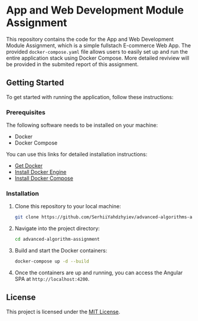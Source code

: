 # App and Web Development Module Assignment

This repository contains the code for the App and Web Development Module
Assignment, which is a simple fullstach E-commerce Web App. The provided
`docker-compose.yaml` file allows users to easily set up and run the entire
application stack using Docker Compose. More detailed reviview will be provided
in the submited report of this assignment.

## Getting Started

To get started with running the application, follow these instructions:

### Prerequisites

The following software needs to be installed on your machine:

- Docker
- Docker Compose

You can use this links for detailed installation instructions:

- [Get Docker](https://docs.docker.com/get-docker/)
- [Install Docker Engine](https://docs.docker.com/engine/install/)
- [Install Docker Compose](https://docs.docker.com/compose/install/)

### Installation

1. Clone this repository to your local machine:

   ```bash
   git clone https://github.com/SerhiiYahdzhyiev/advanced-algorithms-assignment.git
   ```

2. Navigate into the project directory:

   ```bash
   cd advanced-algorithm-assignment
   ```

3. Build and start the Docker containers:

   ```bash
   docker-compose up -d --build
   ```

4. Once the containers are up and running, you can access the Angular SPA at
   `http://localhost:4200`.

## License

This project is licensed under the [MIT License](LICENSE.md).
